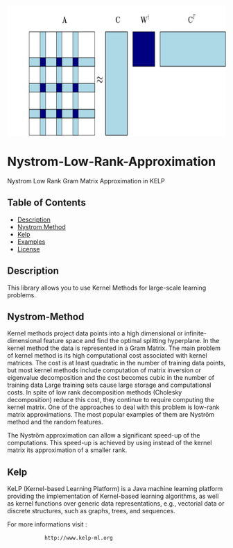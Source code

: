 <img src="https://github.com/Antonio-Cruciani/Nystrom-Low-Rank-Approximation/blob/master/img/nystrom_lowrank.png?v=3&s=200" title="Nystrom Approximation" alt="Nystrom" height=300 width=700>


# Nystrom-Low-Rank-Approximation
Nystrom Low Rank Gram Matrix Approximation in KELP


## Table of Contents 

- [Description](#Description)
- [Nystrom Method](#Nystrom-Method)
- [Kelp](#Kelp)
- [Examples](#Examples)
- [License](#License)

## Description

This library allows you to use Kernel Methods for large-scale learning problems.

## Nystrom-Method

Kernel methods project data points into a high dimensional or infinite-dimensional feature space and find the optimal splitting hyperplane. In the kernel method the data is represented in a Gram Matrix. The main problem of kernel method is its high computational cost associated with kernel matrices. The cost is at least quadratic in the number of training data points, but most kernel methods include computation of matrix inversion or eigenvalue decomposition and the cost becomes cubic in the number of training data Large training sets cause large storage and computational costs. In spite of low rank decomposition methods (Cholesky decomposition) reduce this cost, they continue to require computing the kernel matrix. One of the approaches to deal with this problem is low-rank matrix approximations. The most popular examples of them are Nyström method and the random features.

The Nyström approximation can allow a significant speed-up of the computations. This speed-up is achieved by using instead of the kernel matrix its approximation of a smaller rank.


## Kelp 
KeLP (Kernel-based Learning Platform) is a Java machine learning platform providing the implementation of Kernel-based learning algorithms, as well as kernel functions over generic data representations, e.g., vectorial data or discrete structures, such as graphs, trees, and sequences.

For more informations visit :

				http://www.kelp-ml.org

				
				
				